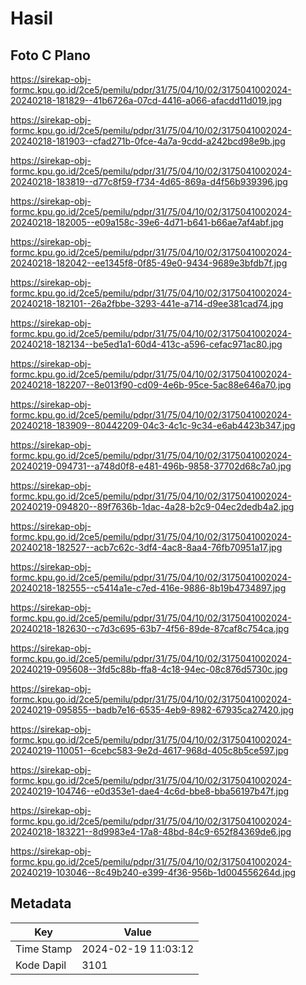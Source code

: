 # Hasil

## Foto C Plano

https://sirekap-obj-formc.kpu.go.id/2ce5/pemilu/pdpr/31/75/04/10/02/3175041002024-20240218-181829--41b6726a-07cd-4416-a066-afacdd11d019.jpg

https://sirekap-obj-formc.kpu.go.id/2ce5/pemilu/pdpr/31/75/04/10/02/3175041002024-20240218-181903--cfad271b-0fce-4a7a-9cdd-a242bcd98e9b.jpg

https://sirekap-obj-formc.kpu.go.id/2ce5/pemilu/pdpr/31/75/04/10/02/3175041002024-20240218-183819--d77c8f59-f734-4d65-869a-d4f56b939396.jpg

https://sirekap-obj-formc.kpu.go.id/2ce5/pemilu/pdpr/31/75/04/10/02/3175041002024-20240218-182005--e09a158c-39e6-4d71-b641-b66ae7af4abf.jpg

https://sirekap-obj-formc.kpu.go.id/2ce5/pemilu/pdpr/31/75/04/10/02/3175041002024-20240218-182042--ee1345f8-0f85-49e0-9434-9689e3bfdb7f.jpg

https://sirekap-obj-formc.kpu.go.id/2ce5/pemilu/pdpr/31/75/04/10/02/3175041002024-20240218-182101--26a2fbbe-3293-441e-a714-d9ee381cad74.jpg

https://sirekap-obj-formc.kpu.go.id/2ce5/pemilu/pdpr/31/75/04/10/02/3175041002024-20240218-182134--be5ed1a1-60d4-413c-a596-cefac971ac80.jpg

https://sirekap-obj-formc.kpu.go.id/2ce5/pemilu/pdpr/31/75/04/10/02/3175041002024-20240218-182207--8e013f90-cd09-4e6b-95ce-5ac88e646a70.jpg

https://sirekap-obj-formc.kpu.go.id/2ce5/pemilu/pdpr/31/75/04/10/02/3175041002024-20240218-183909--80442209-04c3-4c1c-9c34-e6ab4423b347.jpg

https://sirekap-obj-formc.kpu.go.id/2ce5/pemilu/pdpr/31/75/04/10/02/3175041002024-20240219-094731--a748d0f8-e481-496b-9858-37702d68c7a0.jpg

https://sirekap-obj-formc.kpu.go.id/2ce5/pemilu/pdpr/31/75/04/10/02/3175041002024-20240219-094820--89f7636b-1dac-4a28-b2c9-04ec2dedb4a2.jpg

https://sirekap-obj-formc.kpu.go.id/2ce5/pemilu/pdpr/31/75/04/10/02/3175041002024-20240218-182527--acb7c62c-3df4-4ac8-8aa4-76fb70951a17.jpg

https://sirekap-obj-formc.kpu.go.id/2ce5/pemilu/pdpr/31/75/04/10/02/3175041002024-20240218-182555--c5414a1e-c7ed-416e-9886-8b19b4734897.jpg

https://sirekap-obj-formc.kpu.go.id/2ce5/pemilu/pdpr/31/75/04/10/02/3175041002024-20240218-182630--c7d3c695-63b7-4f56-89de-87caf8c754ca.jpg

https://sirekap-obj-formc.kpu.go.id/2ce5/pemilu/pdpr/31/75/04/10/02/3175041002024-20240219-095608--3fd5c88b-ffa8-4c18-94ec-08c876d5730c.jpg

https://sirekap-obj-formc.kpu.go.id/2ce5/pemilu/pdpr/31/75/04/10/02/3175041002024-20240219-095855--badb7e16-6535-4eb9-8982-67935ca27420.jpg

https://sirekap-obj-formc.kpu.go.id/2ce5/pemilu/pdpr/31/75/04/10/02/3175041002024-20240219-110051--6cebc583-9e2d-4617-968d-405c8b5ce597.jpg

https://sirekap-obj-formc.kpu.go.id/2ce5/pemilu/pdpr/31/75/04/10/02/3175041002024-20240219-104746--e0d353e1-dae4-4c6d-bbe8-bba56197b47f.jpg

https://sirekap-obj-formc.kpu.go.id/2ce5/pemilu/pdpr/31/75/04/10/02/3175041002024-20240218-183221--8d9983e4-17a8-48bd-84c9-652f84369de6.jpg

https://sirekap-obj-formc.kpu.go.id/2ce5/pemilu/pdpr/31/75/04/10/02/3175041002024-20240219-103046--8c49b240-e399-4f36-956b-1d004556264d.jpg


## Metadata

| Key        | Value               |
| ---------- | ------------------- |
| Time Stamp | 2024-02-19 11:03:12 |
| Kode Dapil | 3101                |



